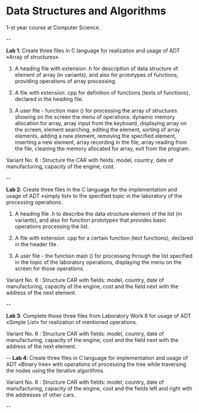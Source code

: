 Data Structures and Algorithms
==========

1-st year course at Computer Science. 

--

**Lab 1**: Create three files in C language for realization and usage of АDT «Array of structures».

1. A heading file with extension .h for description of data structure of element of array (in variants), and also for prototypes of functions, providing operations of array processing. 

2. A file with extension .cpp for definition of functions (texts of functions), declared in the heading file.

3. A user file - function mаin () for processing the array of structures showing on the screen the menu of operations: dynamic memory allocation for array, array input from the keyboard, displaying array on the screen, element searching, editing the element, sorting of array elements, adding a new element, removing the specified element, inserting a new element, array recording in the file, array reading from the file, cleaning the memory allocated for array, exit from the program.

Variant No. 6 : 
Structure the CAR with fields: model, country, date of manufacturing, capacity of the engine, cost. 

--

**Lab 2**: Create three files in the C language for the implementation and usage of ADT «simply list» to the specified topic in the laboratory of the processing operations.

1. A heading file .h to describe the data structure element of the list (in variants), and also for function prototypes that provides basic operations processing the list. 

2. A file with extension .cpp for a certain function (text functions), declared in the header file . 

3. A user file - the function main () for processing through the list specified in the topic of the laboratory operations, displaying the menu on the screen for those operations.

Variant No. 6 : 
Structure CAR with fields: model, country, date of manufacturing, capacity of the engine, cost and the field next with the address of the next element.

--

**Lab 3**: Complete those three files from Laboratory Work 8 for usage of ADT «Simple List» for realization of mentioned operations.

Variant No. 6 : 
Structure CAR with fields: model, country, date of manufacturing, capacity of the engine, cost and the field next with the address of the next element.

--
**Lab 4**: Create three files in C language for implementation and usage of ADT «Binary tree» with operations of processing the tree while traversing the nodes using the iterative algorithms.

Variant No. 6 : 
Structure CAR with fields: model, country, date of manufacturing, capacity of the engine, cost and the fields left and right with the addresses of other cars.

--